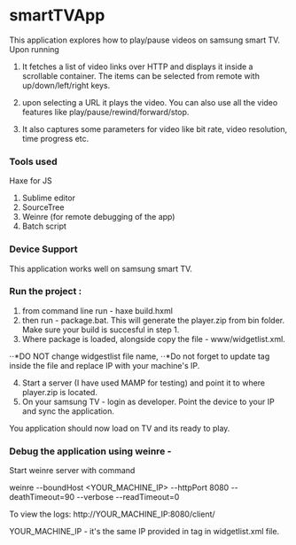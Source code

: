 # smartTVApp
This application explores how to play/pause videos on samsung smart TV. Upon running

1. It fetches a list of video links over HTTP and displays it inside a scrollable container. 
The items can be selected from remote with up/down/left/right keys.

2. upon selecting a URL it plays the video. You can also use all the video features like play/pause/rewind/forward/stop.

3. It also captures some parameters for video like bit rate, video resolution, time progress etc.

### Tools used

Haxe for JS

1. Sublime editor
2. SourceTree
3. Weinre (for remote debugging of the app)
4. Batch script 

### Device Support

This application works well on samsung smart TV.

### Run the project :

1. from command line run - haxe build.hxml
2. then run - package.bat. This will generate the player.zip from bin folder. Make sure your build is succesful in step 1.
3. Where package is loaded, alongside copy the file - www/widgetlist.xml. 

⋅⋅*DO NOT change widgestlist file name, 
⋅⋅*Do not forget to update <download> tag inside the file and replace IP with your machine's IP.

4. Start a server (I have used MAMP for testing) and point it to where player.zip is located. 
5. On your samsung TV - login as developer. Point the device to your IP and sync the application. 

You application should now load on TV and its ready to play.

### Debug the application using weinre - 

Start weinre server with command

weinre --boundHost <YOUR_MACHINE_IP> --httpPort 8080 --deathTimeout=90 --verbose --readTimeout=0 

To view the logs: http://YOUR_MACHINE_IP:8080/client/

YOUR_MACHINE_IP - it's the same IP provided in <download> tag in widgetlist.xml file.
